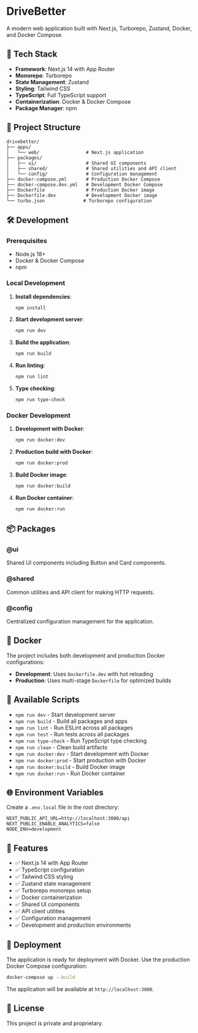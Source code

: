 # DriveBetter

A modern web application built with Next.js, Turborepo, Zustand, Docker, and Docker Compose.

## 🚀 Tech Stack

- **Framework**: Next.js 14 with App Router
- **Monorepo**: Turborepo
- **State Management**: Zustand
- **Styling**: Tailwind CSS
- **TypeScript**: Full TypeScript support
- **Containerization**: Docker & Docker Compose
- **Package Manager**: npm

## 📁 Project Structure

```
drivebetter/
├── apps/
│   └── web/                 # Next.js application
├── packages/
│   ├── ui/                  # Shared UI components
│   ├── shared/              # Shared utilities and API client
│   └── config/              # Configuration management
├── docker-compose.yml       # Production Docker Compose
├── docker-compose.dev.yml   # Development Docker Compose
├── Dockerfile               # Production Docker image
├── Dockerfile.dev           # Development Docker image
└── turbo.json              # Turborepo configuration
```

## 🛠️ Development

### Prerequisites

- Node.js 18+
- Docker & Docker Compose
- npm

### Local Development

1. **Install dependencies**:
   ```bash
   npm install
   ```

2. **Start development server**:
   ```bash
   npm run dev
   ```

3. **Build the application**:
   ```bash
   npm run build
   ```

4. **Run linting**:
   ```bash
   npm run lint
   ```

5. **Type checking**:
   ```bash
   npm run type-check
   ```

### Docker Development

1. **Development with Docker**:
   ```bash
   npm run docker:dev
   ```

2. **Production build with Docker**:
   ```bash
   npm run docker:prod
   ```

3. **Build Docker image**:
   ```bash
   npm run docker:build
   ```

4. **Run Docker container**:
   ```bash
   npm run docker:run
   ```

## 📦 Packages

### @ui
Shared UI components including Button and Card components.

### @shared
Common utilities and API client for making HTTP requests.

### @config
Centralized configuration management for the application.

## 🐳 Docker

The project includes both development and production Docker configurations:

- **Development**: Uses `Dockerfile.dev` with hot reloading
- **Production**: Uses multi-stage `Dockerfile` for optimized builds

## 🔧 Available Scripts

- `npm run dev` - Start development server
- `npm run build` - Build all packages and apps
- `npm run lint` - Run ESLint across all packages
- `npm run test` - Run tests across all packages
- `npm run type-check` - Run TypeScript type checking
- `npm run clean` - Clean build artifacts
- `npm run docker:dev` - Start development with Docker
- `npm run docker:prod` - Start production with Docker
- `npm run docker:build` - Build Docker image
- `npm run docker:run` - Run Docker container

## 🌐 Environment Variables

Create a `.env.local` file in the root directory:

```env
NEXT_PUBLIC_API_URL=http://localhost:3000/api
NEXT_PUBLIC_ENABLE_ANALYTICS=false
NODE_ENV=development
```

## 📝 Features

- ✅ Next.js 14 with App Router
- ✅ TypeScript configuration
- ✅ Tailwind CSS styling
- ✅ Zustand state management
- ✅ Turborepo monorepo setup
- ✅ Docker containerization
- ✅ Shared UI components
- ✅ API client utilities
- ✅ Configuration management
- ✅ Development and production environments

## 🚀 Deployment

The application is ready for deployment with Docker. Use the production Docker Compose configuration:

```bash
docker-compose up --build
```

The application will be available at `http://localhost:3000`.

## 📄 License

This project is private and proprietary.

